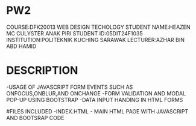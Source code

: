 # PW2
COURSE:DFK20013 WEB DESIGN TECHOLOGY
STUDENT NAME:HEAZEN MC CULYSTER ANAK PIRI
STUDENT ID:05DIT24F1035
INSTITUTION:POLITEKNIK KUCHING SARAWAK
LECTURER:AZHAR BIN ABD HAMID

# DESCRIPTION
-USAGE OF JAVASCRIPT FORM EVENTS SUCH AS ONFOCUS,ONBLUR,AND ONCHANGE
-FORM VALIDATION AND MODAL POP-UP USING BOOTSTRAP
-DATA INPUT HANDING IN HTML FORMS

#FILES INCLUDED
-INDEX.HTML - MAIN HTML PAGE WITH JAVASCRIPT AND BOOTSRAP CODE
